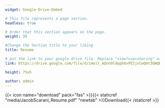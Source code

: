 ```yaml
---
widget: Google-Drive-Embed

# This file represents a page section.
headless: true

# Order that this section appears on the page.
weight: 35

#Change the Section title to your liking
title: Resume

# put the link to your google drive file. Replace "view?usp=sharing" with "preview".
link: https://drive.google.com/file/d/14eit_AQnnOldqqh8xPEIjvCwQmt3GWQB/preview

height: 75vh

author: admin
---
```


{{< icon name="download" pack="fas" >}}{{< staticref "media/JacobScarani_Resume.pdf" "newtab" >}}Download{{< /staticref >}}